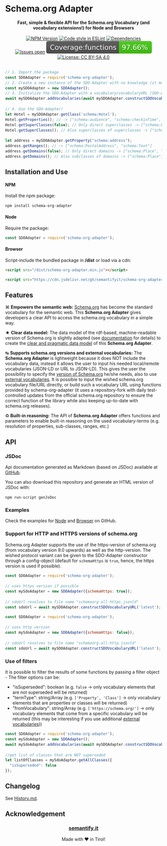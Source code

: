 # Schema.org Adapter

<div align="center">
<b>Fast, simple & flexible API for the Schema.org Vocabulary (and vocabulary extensions!) for Node and Browsers</b>
<br><br>
<a href="https://www.npmjs.com/package/schema-org-adapter" rel="nofollow"><img src="https://img.shields.io/npm/v/schema-org-adapter.svg" alt="NPM Version"></a>
<a href="https://eslint.org/"><img src="https://img.shields.io/badge/code%20style-ESLint-brightgreen" alt="Code style in ESLint" /></a>
<a href="https://david-dm.org/semantifyit/schema-org-adapter"><img src="https://david-dm.org/semantifyit/schema-org-adapter.svg" alt="Dependencies" /></a>
<br>
<a href="https://github.com/semantifyit/schema-org-adapter/issues"><img src="https://img.shields.io/github/issues/semantifyit/schema-org-adapter.svg" alt="Issues open" /></a>
<img src="https://raw.githubusercontent.com/semantifyit/schema-org-adapter/master/coverage/badge-functions.svg?sanitize=true" alt="Jest Test Coverage Functions" />
<br>
<a href="https://www.apache.org/licenses/LICENSE-2.0"><img src="https://img.shields.io/badge/License-Apache%202.0-blue.svg" alt="License: CC BY-SA 4.0" /></a>
</div>
<br>

```javascript
// 1. Import the package
const SDOAdapter = require('schema-org-adapter');
// 2. Create a new instance of the SDO-Adapter with no knowledge (it must yet be initialized with vocabularies)
const mySDOAdapter = new SDOAdapter();
// 3. Initialize the SDO-Adapter with a vocabulary/vocabularyURL (SDO-Adapter can help with that!)
await mySDOAdapter.addVocabularies(await mySDOAdapter.constructSDOVocabularyURL('latest'));

// 4. Use the SDO-Adapter!
let Hotel = mySDOAdapter.getClass('schema:Hotel');
Hotel.getProperties(); // -> ["schema:audience", "schema:checkinTime", "schema:availableLanguage", ...]
Hotel.getSuperClasses(false); // Only direct superclasses -> ["schema:LodgingBusiness"]
Hotel.getSuperClasses(); // Also superclasses of superclasses -> ["schema:LodgingBusiness", "schema:LocalBusiness", "schema:Place", "schema:Organization", "schema:Thing"]

let address = mySDOAdapter.getProperty("schema:address");
address.getRanges(); // -> ["schema:PostalAddress", "schema:Text"]
address.getDomains(false); // Only direct domains -> ["schema:Place", "schema:GeoCoordinates", "schema:GeoShape", "schema:Person", "schema:Organization"]
address.getDomains(); // Also subclasses of domains -> ["schema:Place", "schema:Accommodation", "schema:TouristAttraction", ...]
```

## Installation and Use

#### NPM

Install the npm package:

`npm install schema-org-adapter`

#### Node

Require the package:

```javascript
const SDOAdapter = require('schema-org-adapter');
```

#### Browser

Script-include the bundled package in **/dist** or load via a cdn:

```html
<script src="/dist/schema-org-adapter.min.js"></script>
```

```html
<script src="https://cdn.jsdelivr.net/gh/semantifyit/schema-org-adapter/dist/schema-org-adapter.min.js"></script>
```

## Features
&#8984; **Empowers the semantic web:** <a href="http://schema.org/" target="_blank">Schema.org</a> has become the standard vocabulary for the semantic web. This **Schema.org Adapter** gives developers a clear API to access the schema.org vocabulary in a simple way.

&#9733; **Clear data model:** The data model of the rdf-based, machine-readable version of Schema.org is slightly adapted (see <a href="https://github.com/semantifyit/schema-org-adapter/blob/master/docu/algorithm.md" target="_blank">documentation</a> for details) to create the <a href="https://github.com/semantifyit/schema-org-adapter/blob/master/docu/dataModel.md" target="_blank">clear and pragmatic data model</a> of this **Schema.org Adapter**.

&#8633; **Supports schema.org versions and external vocabularies:** The **Schema.org Adapter** is lightweight because it does NOT include the vocabulary data, instead it allows the user to input his needed local/remote vocabularies (JSON-LD or URL to JSON-LD). This gives the user the possibility to specify the <a href="https://schema.org/docs/developers.html" target="_blank">version of Schema.org</a> he/she needs, also to use <a href="https://github.com/semantifyit/schema-org-adapter/blob/master/docu/vocabulary.md" target="_blank">external vocabularies</a>. It is possible to input the wished schema.org vocabulary file/URL directly, or build such a vocabulary URL using functions provided by schema-org-adapter (it uses a repository-fork with daily test-controlled updates from the official schema.org repository to ensure the correct function of the library while also keeping up-to-date with schema.org releases).

&#9851; **Built-in reasoning:** The API of **Schema.org Adapter** offers functions and parameters to enable built-in reasoning on the used vocabulary-terms (e.g. resolution of properties, sub-classes, ranges, etc.)

## API

### JSDoc
Api documentation generated as Markdown (based on JSDoc) available at <a href="https://github.com/semantifyit/schema-org-adapter/blob/master/docu/api.md" target="_blank">GitHub</a>.

You can also download this repository and generate an HTML version of JSDoc with:

`npm run-script genJsDoc`

### Examples

Check the examples for <a href="https://github.com/semantifyit/schema-org-adapter/blob/master/examples/example-node.js" target="_blank">Node</a> and <a href="https://github.com/semantifyit/schema-org-adapter/blob/master/examples/example-browser.html" target="_blank">Browser</a> on GitHub.

### Support for HTTP and HTTPS versions of schema.org

Schema.org Adapter supports the use of the https-version of schema.org (from vocabulary version 9.0 upwards) as well as the http-version. The wished protocol variant can be given to the SDO-Adapter constructor through a config-object (default for `schemaHttps` is `true`, hence, the https version is used if possible).

```javascript
const SDOAdapter = require('schema-org-adapter');

// uses https version if possible
const mySdoAdapter = new SDOAdapter({schemaHttps: true});

// sdoUrl resolves to file name "schemaorg-all-https.jsonld"
const sdoUrl = await mySDOAdapter.constructSDOVocabularyURL('latest');
```

```javascript
const SDOAdapter = require('schema-org-adapter');

// uses http version
const mySdoAdapter = new SDOAdapter({schemaHttps: false}); 

// sdoUrl resolves to file name "schemaorg-all-http.jsonld"
const sdoUrl = await mySDOAdapter.constructSDOVocabularyURL('latest');
```

### Use of filters

It is possible to filter the results of some functions by passing a filter object - The filter options can be: 
* "isSuperseded": boolean (e.g. `false` -> only vocabulary elements that are not superseded will be returned)
* "termType": string/Array (e.g. `['Property', 'Class']` -> only vocabulary elements that are properties or classes will be returned)
* "fromVocabulary": string/Array (e.g. `['https://schema.org/']` -> only vocabulary elements that come from a specific vocabulary will be returned (this may be interesting if you use additional <a href="https://github.com/semantifyit/schema-org-adapter/blob/master/docu/vocabulary.md" target="_blank">external vocabularies</a>))

```javascript
const SDOAdapter = require('schema-org-adapter');
const mySdoAdapter = new SDOAdapter();
await mySdoAdapter.addVocabularies(await mySDOAdapter.constructSDOVocabularyURL('latest'));

//get list of classes that are NOT superseded
let listOfClasses = mySdoAdapter.getAllClasses({
  "isSuperseded": false
});
```

## Changelog

See <a href="https://github.com/semantifyit/schema-org-adapter/blob/master/History.md" target="_blank">History.md</a>.

## Acknowledgement

<div align="center">
<h3><a href="https://semantify.it/" target="_blank">semantify.it</a></h3>
Made with &#10084;	 in Tirol!
</div>


